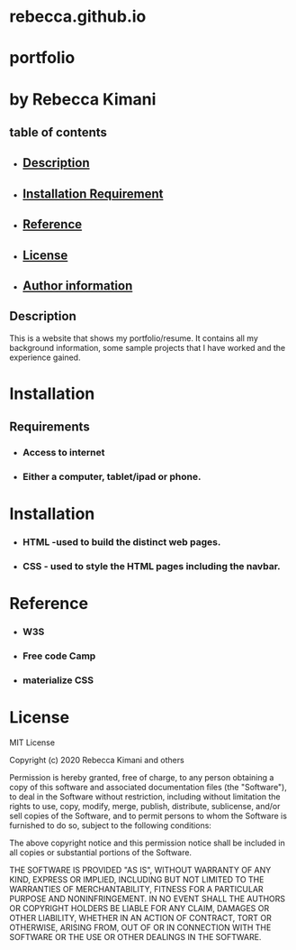 # rebecca.github.io

# portfolio

# by Rebecca Kimani

## table of contents

- ## [Description]()

- ## [Installation Requirement]()

- ## [Reference]()

- ## [License]()

- ## [Author information]()

## Description

This is a website that shows my portfolio/resume. It contains all my background information, some sample projects that I have worked and the experience gained.

# Installation

## Requirements

- ### Access to internet
- ### Either a computer, tablet/ipad or phone.

# Installation

- ### HTML -used to build the distinct web pages.
- ### CSS - used to style the HTML pages including the navbar.

# Reference

- ### W3S
- ### Free code Camp
- ### materialize CSS

# License

MIT License

Copyright (c) 2020 Rebecca Kimani and others

Permission is hereby granted, free of charge, to any person obtaining
a copy of this software and associated documentation files (the
"Software"), to deal in the Software without restriction, including
without limitation the rights to use, copy, modify, merge, publish,
distribute, sublicense, and/or sell copies of the Software, and to
permit persons to whom the Software is furnished to do so, subject to
the following conditions:

The above copyright notice and this permission notice shall be
included in all copies or substantial portions of the Software.

THE SOFTWARE IS PROVIDED "AS IS", WITHOUT WARRANTY OF ANY KIND,
EXPRESS OR IMPLIED, INCLUDING BUT NOT LIMITED TO THE WARRANTIES OF
MERCHANTABILITY, FITNESS FOR A PARTICULAR PURPOSE AND
NONINFRINGEMENT. IN NO EVENT SHALL THE AUTHORS OR COPYRIGHT HOLDERS BE
LIABLE FOR ANY CLAIM, DAMAGES OR OTHER LIABILITY, WHETHER IN AN ACTION
OF CONTRACT, TORT OR OTHERWISE, ARISING FROM, OUT OF OR IN CONNECTION
WITH THE SOFTWARE OR THE USE OR OTHER DEALINGS IN THE SOFTWARE.

